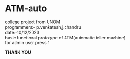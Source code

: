 # ATM-auto

college project from UNOM <br>
programmers:- p.venkatesh,j.chandru <br> date:-10/12/2023<br>
basic functional prototype of ATM(automatic teller machine)<br>
</i>for admin user press 1</i>

<b>THANK YOU</b>

